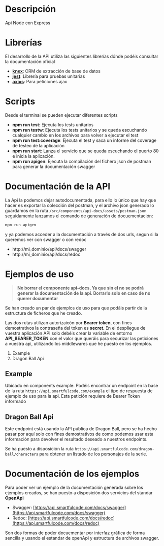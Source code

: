 # Descripción

Api Node con Express

# Librerías

El desarrollo de la API utiliza las siguientes librerías dónde podéis consultar la documentación oficial

- **[knex](http://knexjs.org/)**: ORM de extracción de base de datos
- **[jest](https://jestjs.io/es-ES/)**: Librería para pruebas unitarias
- **[axios](https://axios-http.com/docs/intro)**: Para peticiones ajax

# Scripts

Desde el terminal se pueden ejecutar diferentes scripts

- **npm run test**: Ejecuta los tests unitarios
- **npm run testw**: Ejecuta los tests unitarios y se queda escuchando cualquier cambio en los archivos para volver a ejecutar el test
- **npm run test:coverage**: Ejecuta el test y saca un informe del coverage de testeo de la aplicación
- **npm run start**: Lanza el servicio que se queda escuchando el puerto 80 e inicia la aplicación.
- **npm run apigen**: Ejecuta la compilación del fichero json de postman para generar la documentación swagger

# Documentación de la API

La Api la podemos dejar autodocumentada, para ello lo único que hay que hacer es exportar la colección del postman, y el archivo json
generado lo guardamos en la ruta `/src/components/api-docs/assets/postman.json` seguidamente lanzamos el comando de generación de docuementación:

```bash
npm run apigen
```

y ya podemos acceder a la documentación a través de dos urls, segun si la queremos ver con swagger o con redoc

- http://mi_dominio/api/docs/swagger
- http://mi_dominio/api/docs/redoc

# Ejemplos de uso

> **No borrar el componente api-docs. Ya que sin el no se podrá generar la documentación de la api. Borrarlo solo en caso de no querer documentar**

Se han creado un par de ejemplos de uso para que podáis partir de la estructura de ficheros que he creado.

Las dos rutas utilizan autorizaicón por **Bearer token**, con fines demostrativos la contraseña del token es **secret**. En el despliegue de vuestra aplicación API solo debéis crear la variable de entorno **API_BEARER_TOKEN** con el valor que queráis para securizar las peticiones a vuestra api, utilizando los middlewares que he puesto en los ejemplos.

1. Example
2. Dragon Ball Api

## Example

Ubicado en components example. Podéis encontrar un endpoint en la base de la ruta `https://api.smartfulcode.com/example` el tipo de respuesta de ejemplo de uso para la api.
Esta petición requiere de Bearer Token informado

## Dragon Ball Api

Este endpoint está usando la API pública de Dragon Ball, pero se ha hecho pasar por aquí solo con fines demostrativos de como podemos usar esta información para devolver el resultado deseado a nuestros endpoints.

Se ha puesto a disposición la ruta `https://api.smartfulcode.com/dragon-ball/characters` para obtener un listado de los personajes de la serie.

# Documentación de los ejemplos

Para poder ver un ejemplo de la documentación generada sobre los ejemplos creados, se han puesto a disposición dos servicios del standar **OpenApi**

- Swagger: [https://api.smartfulcode.com/docs/swagger](https://api.smartfulcode.com/docs/swagger)
- Redoc: [https://api.smartfulcode.com/docs/redoc](https://api.smartfulcode.com/docs/redoc)

Son dos formas de poder docuementar por interfaz gráfica de forma sencilla y usando el estandar de openApi y estructura de archivos swagger.
